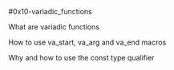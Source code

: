 #0x10-variadic_functions

What are variadic functions

How to use va_start, va_arg and va_end macros

Why and how to use the const type qualifier
